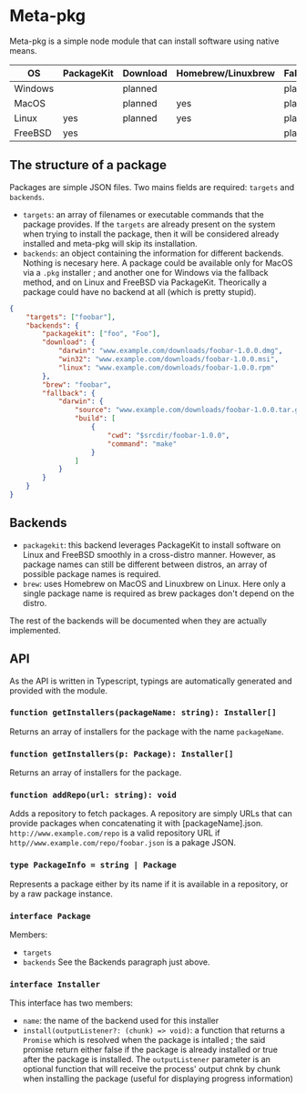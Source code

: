 # Meta-pkg

Meta-pkg is a simple node module that can install software using native means.

|OS|PackageKit|Download|Homebrew/Linuxbrew|Fallback|
|---|---|---|---|---|
|Windows||planned||planned|
|MacOS||planned|yes|planned|
|Linux|yes|planned|yes|planned|
|FreeBSD|yes|||planned|

## The structure of a package

Packages are simple JSON files. Two mains fields are required: `targets` and `backends`.
- `targets`: an array of filenames or executable commands that the package provides. If the `targets` are already present on the system when trying to install the package, then it will be considered already installed and meta-pkg will skip its installation.
- `backends`: an object containing the information for different backends. Nothing is necesary here. A package could be available only for MacOS via a `.pkg` installer ; and another one for Windows via the fallback method, and on Linux and FreeBSD via PackageKit. Theorically a package could have no backend at all (which is pretty stupid).

```json
{
    "targets": ["foobar"],
    "backends": {
        "packagekit": ["foo", "Foo"],
        "download": {
            "darwin": "www.example.com/downloads/foobar-1.0.0.dmg",
            "win32": "www.example.com/downloads/foobar-1.0.0.msi",
            "linux": "www.example.com/downloads/foobar-1.0.0.rpm"
        },
        "brew": "foobar",
        "fallback": {
            "darwin": {
                "source": "www.example.com/downloads/foobar-1.0.0.tar.gz",
                "build": [
                    {
                        "cwd": "$srcdir/foobar-1.0.0",
                        "command": "make"
                    }
                ]
            }
        }
    }
}
```

## Backends

- `packagekit`: this backend leverages PackageKit to install software on Linux and FreeBSD smoothly in a cross-distro manner. However, as package names can still be different between distros, an array of possible package names is required.
- `brew`: uses Homebrew on MacOS and Linuxbrew on Linux. Here only a single package name is required as brew packages don't depend on the distro.

The rest of the backends will be documented when they are actually implemented.

## API
As the API is written in Typescript, typings are automatically generated and provided with the module.

### `function getInstallers(packageName: string): Installer[]`
Returns an array of installers for the package with the name `packageName`.

### `function getInstallers(p: Package): Installer[]`
Returns an array of installers for the package.

### `function addRepo(url: string): void`
Adds a repository to fetch packages. A repository are simply URLs that can provide packages when concatenating it with [packageName].json. `http://www.example.com/repo` is a valid repository URL if `http//www.example.com/repo/foobar.json` is a pakage JSON.

### `type PackageInfo = string | Package`
Represents a package either by its name if it is available in a repository, or by a raw package instance.

### `interface Package`
Members:
- `targets`
- `backends`
See the Backends paragraph just above.

### `interface Installer`
This interface has two members:
- `name`: the name of the backend used for this installer
- `install(outputListener?: (chunk) => void)`: a function that returns a `Promise` which is resolved when the package is intalled ; the said promise return either false if the package is already installed or true after the package is installed. The `outputListener` parameter is an optional function that will receive the process' output chnk by chunk when installing the package (useful for displaying progress information)